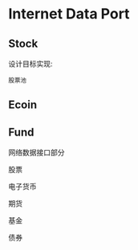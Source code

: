 # Internet Data Port

## Stock

设计目标实现:

    股票池



## Ecoin






## Fund






网络数据接口部分


股票

电子货币


期货

基金

债券